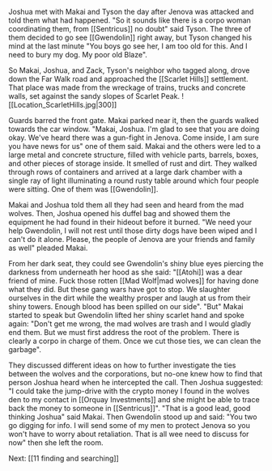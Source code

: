 Joshua met with Makai and Tyson the day after Jenova was attacked and told them what had happened. "So it sounds like there is a corpo woman coordinating them, from [[Sentricus]] no doubt" said Tyson. The three of them decided to go see [[Gwendolin]] right away, but Tyson changed his mind at the last minute "You boys go see her, I am too old for this. And I need to bury my dog. My poor old Blaze".

So Makai, Joshua, and Zack, Tyson's neighbor who tagged along, drove down the Far Walk road and approached the [[Scarlet Hills]] settlement. That place was made from the wreckage of trains, trucks and concrete walls, set against the sandy slopes of Scarlet Peak.
![[Location_ScarletHills.jpg|300]]

Guards barred the front gate. Makai parked near it,  then the guards walked towards the car window. "Makai, Joshua. I'm glad to see that you are doing okay. We've heard there was a gun-fight in Jenova. Come inside, I am sure you have news for us" one of them said. Makai and the others were led to a large metal and concrete structure, filled with vehicle parts, barrels, boxes, and other pieces of storage inside. It smelled of rust and dirt. They walked through rows of containers and arrived at a large dark chamber with a single ray of light illuminating a round rusty table around which four people were sitting. One of them was [[Gwendolin]].

Makai and Joshua told them all they had seen and heard from the mad wolves. Then, Joshua opened his duffel bag and showed them the equipment he had found in their hideout before it burned. "We need your help Gwendolin, I will not rest until those dirty dogs have been wiped and I can't do it alone. Please, the people of Jenova are your friends and family as well" pleaded Makai.

From her dark seat, they could see Gwendolin's shiny blue eyes piercing the darkness from underneath her hood as she said: "[[Atohi]] was a dear friend of mine. Fuck those rotten [[Mad Wolf|mad wolves]] for having done what they did. But these gang wars have got to stop. We slaughter ourselves in the dirt while the wealthy prosper and laugh at us from their shiny towers. Enough blood has been spilled on our side". "But" Makai started to speak but Gwendolin lifted her shiny scarlet hand and spoke again: "Don't get me wrong, the mad wolves are trash and I would gladly end them. But we must first address the root of the problem. There is clearly a corpo in charge of them. Once we cut those ties, we can clean the garbage".

They discussed different ideas on how to further investigate the ties between the wolves and the corporations, but no-one knew how to find that person Joshua heard when he intercepted the call. Then Joshua suggested: "I could take the jump-drive with the crypto money I found in the wolves den to my contact in [[Orquay Investments]] and she might be able to trace back the money to someone in [[Sentricus]]". "That is a good lead, good thinking Joshua" said Makai. Then Gwendolin stood up and said: "You two go digging for info. I will send some of my men to protect Jenova so you won't have to worry about retaliation. That is all wee need to discuss for now" then she left the room.

Next: [[11 finding and searching]]

